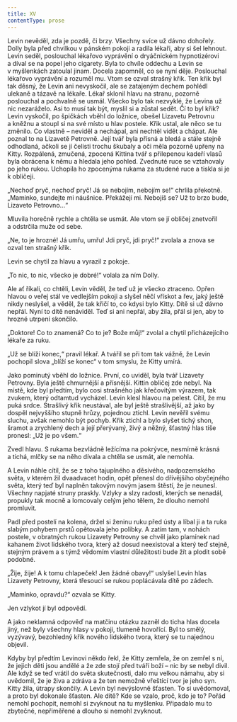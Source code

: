```yaml
---
title: XV
contentType: prose
---
```


<section>

Levin nevěděl, zda je pozdě, či brzy. Všechny svíce už dávno dohořely. Dolly byla před chvilkou v pánském pokoji a radila lékaři, aby si šel lehnout. Levin seděl, poslouchal lékařovo vyprávění o dryáčnickém hypnotizérovi a díval se na popel jeho cigarety. Byla to chvíle oddechu a Levin se v myšlenkách zatoulal jinam. Docela zapomněl, co se nyní děje. Poslouchal lékařovo vyprávění a rozuměl mu. Vtom se ozval strašný křik. Ten křik byl tak děsný, že Levin ani nevyskočil, ale se zatajeným dechem pohlédl ulekaně a tázavě na lékaře. Lékař sklonil hlavu na stranu, pozorně poslouchal a pochvalně se usmál. Všecko bylo tak nezvyklé, že Levina už nic nezaráželo. Asi to musí tak být, myslil si a zůstal sedět. Čí to byl křik? Levin vyskočil, po špičkách vběhl do ložnice, obešel Lizavetu Petrovnu a kněžnu a stoupl si na své místo u hlav postele. Křik ustal, ale něco se tu změnilo. Co vlastně – neviděl a nechápal, ani nechtěl vidět a chápat. Ale poznal to na Lizavetě Petrovně. Její tvář byla přísná a bledá a stále stejně odhodlaná, ačkoli se jí čelisti trochu škubaly a oči měla pozorně upřeny na Kitty. Rozpálená, zmučená, zpocená Kittina tvář s přilepenou kadeří vlasů byla obrácena k němu a hledala jeho pohled. Zvednuté ruce se vztahovaly po jeho rukou. Uchopila ho zpocenýma rukama za studené ruce a tiskla si je k obličeji.

„Nechoď pryč, nechoď pryč! Já se nebojím, nebojím se!“ chrlila překotně. „Maminko, sundejte mi náušnice. Překážejí mi. Nebojíš se? Už to brzo bude, Lizaveto Petrovno…“

Mluvila horečně rychle a chtěla se usmát. Ale vtom se jí obličej znetvořil a odstrčila muže od sebe.

„Ne, to je hrozné! Já umřu, umřu! Jdi pryč, jdi pryč!“ zvolala a znova se ozval ten strašný křik.

Levin se chytil za hlavu a vyrazil z pokoje.

„To nic, to nic, všecko je dobré!“ volala za ním Dolly.

Ale ať říkali, co chtěli, Levin věděl, že teď už je všecko ztraceno. Opřen hlavou o veřej stál ve vedlejším pokoji a slyšel něčí vřískot a řev, jaký ještě nikdy neslyšel, a věděl, že tak křičí to, co kdysi bylo Kitty. Dítě si už dávno nepřál. Nyní to dítě nenáviděl. Teď si ani nepřál, aby žila, přál si jen, aby to hrozné utrpení skončilo.

„Doktore! Co to znamená? Co to je? Bože můj!“ zvolal a chytil přicházejícího lékaře za ruku.

„Už se blíží konec,“ pravil lékař. A tvářil se při tom tak vážně, že Levin pochopil slova „blíží se konec“ v tom smyslu, že Kitty umírá.

Jako pominutý vběhl do ložnice. První, co uviděl, byla tvář Lizavety Petrovny. Byla ještě chmurnější a přísnější. Kittin obličej zde nebyl. Na místě, kde byl předtím, bylo cosi strašného jak křečovitým výrazem, tak zvukem, který odtamtud vycházel. Levin klesl hlavou na pelest. Cítil, že mu puká srdce. Strašlivý křik neustával, ale byl ještě strašlivější, až jako by dospěl nejvyššího stupně hrůzy, pojednou ztichl. Levin nevěřil svému sluchu, avšak nemohlo být pochyb. Křik ztichl a bylo slyšet tichý shon, šramot a zrychlený dech a její přerývaný, živý a něžný, šťastný hlas tiše pronesl: „Už je po všem.“

Zvedl hlavu. S rukama bezvládně ležícíma na pokrývce, nesmírně krásná a tichá, mlčky se na něho dívala a chtěla se usmát, ale nemohla.

A Levin náhle cítil, že se z toho tajuplného a děsivého, nadpozemského světa, v kterém žil dvaadvacet hodin, opět přenesl do dřívějšího obyčejného světa, který teď byl naplněn takovým novým jasem štěstí, že je neunesl. Všechny napjaté struny praskly. Vzlyky a slzy radosti, kterých se nenadál, propukly tak mocně a lomcovaly celým jeho tělem, že dlouho nemohl promluvit.

Padl před postelí na kolena, držel si ženinu ruku před ústy a líbal ji a ta ruka slabým pohybem prstů opětovala jeho polibky. A zatím tam, v nohách postele, v obratných rukou Lizavety Petrovny se chvěl jako plamínek nad kahanem život lidského tvora, který až dosud neexistoval a který teď stejně, stejným právem a s týmž vědomím vlastní důležitosti bude žít a plodit sobě podobné.

„Žije, žije! A k tomu chlapeček! Jen žádné obavy!“ uslyšel Levin hlas Lizavety Petrovny, která třesoucí se rukou poplácávala dítě po zádech.

„Maminko, opravdu?“ ozvala se Kitty.

Jen vzlykot jí byl odpovědí.

A jako neklamná odpověď na matčinu otázku zazněl do ticha hlas docela jiný, než byly všechny hlasy v pokoji, tlumeně hovořící. Byl to smělý, vyzývavý, bezohledný křik nového lidského tvora, který se tu najednou objevil.

Kdyby byl předtím Levinovi někdo řekl, že Kitty zemřela, že on zemřel s ní, že jejich děti jsou andělé a že zde stojí před tváří boží – nic by se nebyl divil. Ale když se teď vrátil do světa skutečnosti, dalo mu velkou námahu, aby si uvědomil, že je živa a zdráva a že ten nemožně vřeštící tvor je jeho syn. Kitty žila, útrapy skončily. A Levin byl nevýslovně šťasten. To si uvědomoval, a proto byl dokonale šťasten. Ale dítě? Kde se vzalo, proč, kdo je to? Pořád nemohl pochopit, nemohl si zvyknout na tu myšlenku. Připadalo mu to zbytečné, nepřiměřené a dlouho si nemohl zvyknout.

</section>
